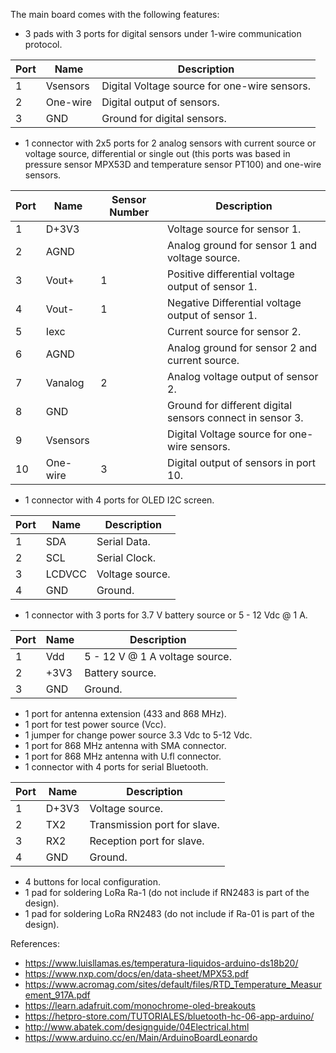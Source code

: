 The main board comes with the following features:

- 3 pads with 3 ports for digital sensors under 1-wire communication protocol.

Port | Name | Description
---|----|---------------------------------------------------------------------------------
1 | Vsensors | Digital Voltage source for one-wire sensors.
2 | One-wire | Digital output of sensors.
3 | GND | Ground for digital sensors.

- 1 connector with 2x5 ports for 2 analog sensors with current source or voltage source, differential or single out (this ports was based in pressure sensor MPX53D and temperature sensor PT100) and one-wire sensors.

Port | Name | Sensor Number | Description
---|----|-------------------------------|---------------------------------------------------------------------------------
1 | D+3V3 |  | Voltage source for sensor 1.
2 | AGND |  | Analog ground for sensor 1 and voltage source.
3 | Vout+ | 1 | Positive differential voltage output of sensor 1.
4 | Vout- | 1 | Negative Differential voltage output of sensor 1.
5 | Iexc |  | Current source for sensor 2.
6 | AGND |  | Analog ground for sensor 2 and current source.
7 | Vanalog | 2 | Analog voltage output of sensor 2.
8 | GND |  | Ground for different digital sensors connect in sensor 3.
9 | Vsensors | | Digital Voltage source for one-wire sensors.
10 | One-wire | 3 | Digital output of sensors in port 10.

- 1 connector with 4 ports for OLED I2C screen.

Port | Name | Description
---|----|---------------------------------------------------------------------------------
1 | SDA | Serial Data.
2 | SCL | Serial Clock.
3 | LCDVCC | Voltage source.
4 | GND | Ground.

- 1 connector with 3 ports for 3.7 V battery source or 5 - 12 Vdc @ 1 A.

Port | Name | Description
---|----|---------------------------------------------------------------------------------
1 | Vdd | 5 - 12 V @ 1 A voltage source.
2 | +3V3 | Battery source.
3 | GND | Ground.

- 1 port for antenna extension (433 and 868 MHz).
- 1 port for test power source (Vcc).
- 1 jumper for change power source 3.3 Vdc to 5-12 Vdc.
- 1 port for 868 MHz antenna with SMA connector.
- 1 port for 868 MHz antenna with U.fl connector.
- 1 connector with 4 ports for serial Bluetooth.

Port | Name | Description
---|----|---------------------------------------------------------------------------------
1 | D+3V3 | Voltage source.
2 | TX2 | Transmission port for slave.
3 | RX2 | Reception port for slave.
4 | GND | Ground.

- 4 buttons for local configuration.
- 1 pad for soldering LoRa Ra-1 (do not include if RN2483 is part of the design).
- 1 pad for soldering LoRa RN2483 (do not include if Ra-01 is part of the design).

References:

- https://www.luisllamas.es/temperatura-liquidos-arduino-ds18b20/
- https://www.nxp.com/docs/en/data-sheet/MPX53.pdf
- https://www.acromag.com/sites/default/files/RTD_Temperature_Measurement_917A.pdf
- https://learn.adafruit.com/monochrome-oled-breakouts
- https://hetpro-store.com/TUTORIALES/bluetooth-hc-06-app-arduino/
- http://www.abatek.com/designguide/04Electrical.html
- https://www.arduino.cc/en/Main/ArduinoBoardLeonardo
